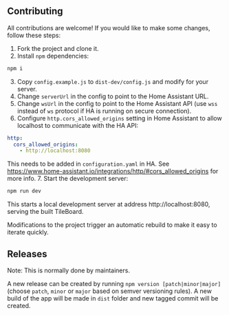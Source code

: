 ## Contributing

All contributions are welcome! If you would like to make some changes, follow these steps:

1. Fork the project and clone it.
2. Install `npm` dependencies:

```sh
npm i
```

3. Copy `config.example.js` to `dist-dev/config.js` and modify for your server.
4. Change `serverUrl` in the config to point to the Home Assistant URL.
5. Change `wsUrl` in the config to point to the Home Assistant API (use `wss` instead of `ws` protocol if HA is running on secure connection).
6. Configure `http.cors_allowed_origins` setting in Home Assistant to allow localhost to communicate with the HA API:

```yaml
http:
  cors_allowed_origins:
    - http://localhost:8080
```

This needs to be added in `configuration.yaml` in HA. See https://www.home-assistant.io/integrations/http/#cors_allowed_origins for more info.
7. Start the development server:

```sh
npm run dev
```

This starts a local development server at address http://localhost:8080, serving the built TileBoard.

Modifications to the project trigger an automatic rebuild to make it easy to iterate quickly.

## Releases

Note: This is normally done by maintainers.

A new release can be created by running `npm version [patch|minor|major]` (choose `patch`, `minor` or `major` based on semver versioning rules). A new build of the app will be made in `dist` folder and new tagged commit will be created.
